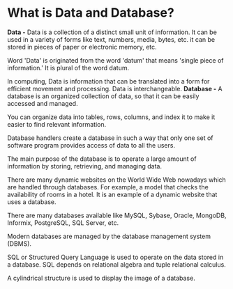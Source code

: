 # What is Data and Database?
**Data -** Data is a collection of a distinct small unit of information. It can be used in a variety of forms like text, numbers, media, bytes, etc. it can be stored in pieces of paper or electronic memory, etc.

Word 'Data' is originated from the word 'datum' that means 'single piece of information.' It is plural of the word datum.

In computing, Data is information that can be translated into a form for efficient movement and processing. Data is interchangeable.
**Database -** A database is an organized collection of data, so that it can be easily accessed and managed.

You can organize data into tables, rows, columns, and index it to make it easier to find relevant information.

Database handlers create a database in such a way that only one set of software program provides access of data to all the users.

The main purpose of the database is to operate a large amount of information by storing, retrieving, and managing data.

There are many dynamic websites on the World Wide Web nowadays which are handled through databases. For example, a model that checks the availability of rooms in a hotel. It is an example of a dynamic website that uses a database.

There are many databases available like MySQL, Sybase, Oracle, MongoDB, Informix, PostgreSQL, SQL Server, etc.

Modern databases are managed by the database management system (DBMS).

SQL or Structured Query Language is used to operate on the data stored in a database. SQL depends on relational algebra and tuple relational calculus.

A cylindrical structure is used to display the image of a database.
